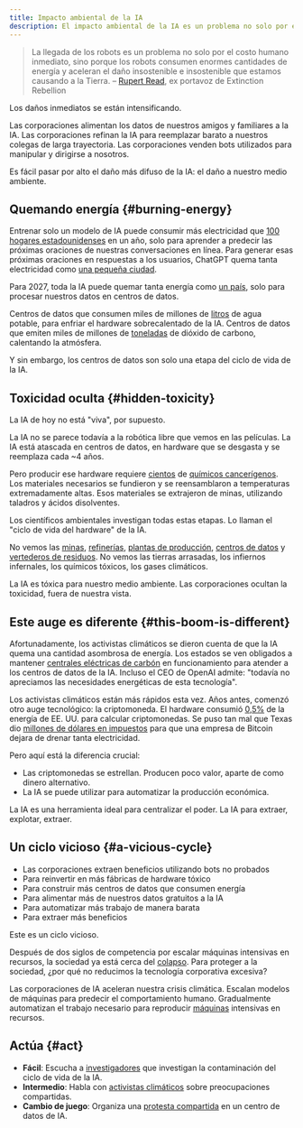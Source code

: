```yaml
---
title: Impacto ambiental de la IA
description: El impacto ambiental de la IA es un problema no solo por el costo humano inmediato, sino porque los robots consumen enormes cantidades de energía y aceleran el daño insostenible e insostenible que estamos causando a la Tierra.
---
```


> La llegada de los robots es un problema no solo por el costo humano inmediato, sino porque los robots consumen enormes cantidades de energía y aceleran el daño insostenible e insostenible que estamos causando a la Tierra.
> – [Rupert Read](https://www.theguardian.com/theobserver/2016/mar/27/leters-robots-energy-consuming), ex portavoz de Extinction Rebellion

Los daños inmediatos se están intensificando.

Las corporaciones alimentan los datos de nuestros amigos y familiares a la IA. Las corporaciones refinan la IA para reemplazar barato a nuestros colegas de larga trayectoria. Las corporaciones venden bots utilizados para manipular y dirigirse a nosotros.

Es fácil pasar por alto el daño más difuso de la IA: el daño a nuestro medio ambiente.

## Quemando energía {#burning-energy}

Entrenar solo un modelo de IA puede consumir más electricidad que [100 hogares estadounidenses](https://www.bloomberg.com/news/articles/2023-03-09/how-much-energy-do-ai-and-chatgpt-use-no-one-knows-for-sure?sref=ixwpc5OO#xj4y7vzkg) en un año, solo para aprender a predecir las próximas oraciones de nuestras conversaciones en línea.
Para generar esas próximas oraciones en respuestas a los usuarios, ChatGPT quema tanta electricidad como [una pequeña ciudad](https://archive.ph/20230917070741/https://kaspergroesludvigsen.medium.com/chatgpts-electricity-consumption-pt-ii-225e7e43f22b).

Para 2027, toda la IA puede quemar tanta energía como [un país](https://www.nytimes.com/2023/10/10/climate/ai-could-soon-need-as-much-electricity-as-an-entire-country.html), solo para procesar nuestros datos en centros de datos.

Centros de datos que consumen miles de millones de [litros](https://www.theguardian.com/world/2023/jul/11/uruguay-drought-water-google-data-center) de agua potable, para enfriar el hardware sobrecalentado de la IA.
Centros de datos que emiten miles de millones de [toneladas](https://ainowinstitute.org/spotlight/climate) de dióxido de carbono, calentando la atmósfera.

Y sin embargo, los centros de datos son solo una etapa del ciclo de vida de la IA.

## Toxicidad oculta {#hidden-toxicity}

La IA de hoy no está "viva", por supuesto.

La IA no se parece todavía a la robótica libre que vemos en las películas. La IA está atascada en centros de datos, en hardware que se desgasta y se reemplaza cada ~4 años.

Pero producir ese hardware requiere [cientos](https://www.ncbi.nlm.nih.gov/pmc/articles/PMC6237170/#!po=17.9245) de [químicos cancerígenos](https://www.bloomberg.com/news/features/2017-06-15/american-chipmakers-had-a-toxic-problem-so-they-outsourced-it).
Los materiales necesarios se fundieron y se reensamblaron a temperaturas extremadamente altas.
Esos materiales se extrajeron de minas, utilizando taladros y ácidos disolventes.

Los científicos ambientales investigan todas estas etapas. Lo llaman el "ciclo de vida del hardware" de la IA.

No vemos las [minas](https://e360.yale.edu/features/china-wrestles-with-the-toxic-aftermath-of-rare-earth-mining), [refinerías](https://www.youtube.com/watch?v=5eVsQSn_EWc), [plantas de producción](https://sci-hub.wf/10.1080/10455752.2010.546647), [centros de datos](https://thereader.mitpress.mit.edu/the-staggering-ecological-impacts-of-computation-and-the-cloud/) y [vertederos de residuos](https://www.sciencedirect.com/science/article/pii/S2352186421006970#d1e1833).
No vemos las tierras arrasadas, los infiernos infernales, los químicos tóxicos, los gases climáticos.

La IA es tóxica para nuestro medio ambiente. Las corporaciones ocultan la toxicidad, fuera de nuestra vista.

## Este auge es diferente {#this-boom-is-different}

Afortunadamente, los activistas climáticos se dieron cuenta de que la IA quema una cantidad asombrosa de energía. Los estados se ven obligados a mantener [centrales eléctricas de carbón](https://futurism.com/the-byte/coal-plants-ai) en funcionamiento para atender a los centros de datos de la IA.
Incluso el CEO de OpenAI admite: "todavía no apreciamos las necesidades energéticas de esta tecnología".

Los activistas climáticos están más rápidos esta vez.
Años antes, comenzó otro auge tecnológico: la criptomoneda.
El hardware consumió [0,5%](https://www.whitehouse.gov/ostp/news-updates/2022/09/08/fact-sheet-climate-and-energy-implications-of-crypto-assets-in-the-united-states/#:~:text=Crypto%2Dasset%20activity%20in%20the,railroads%20in%20the%20United%20States.) de la energía de EE. UU. para calcular criptomonedas.
Se puso tan mal que Texas dio [millones de dólares en impuestos](https://www.cbsnews.com/news/bitcoin-mining-cryptocurrency-riot-texas-power-grid/) para que una empresa de Bitcoin dejara de drenar tanta electricidad.

Pero aquí está la diferencia crucial:

- Las criptomonedas se estrellan. Producen poco valor, aparte de como dinero alternativo.
- La IA se puede utilizar para automatizar la producción económica.

La IA es una herramienta ideal para centralizar el poder.
La IA para extraer, explotar, extraer.

## Un ciclo vicioso {#a-vicious-cycle}

- Las corporaciones extraen beneficios utilizando bots no probados
- Para reinvertir en más fábricas de hardware tóxico
- Para construir más centros de datos que consumen energía
- Para alimentar más de nuestros datos gratuitos a la IA
- Para automatizar más trabajo de manera barata
- Para extraer más beneficios

Este es un ciclo vicioso.

Después de dos siglos de competencia por escalar máquinas intensivas en recursos, la sociedad ya está cerca del [colapso](https://youtu.be/vi166hJv6Qk).
Para proteger a la sociedad, ¿por qué no reducimos la tecnología corporativa excesiva?

Las corporaciones de IA aceleran nuestra crisis climática. Escalan modelos de máquinas para predecir el comportamiento humano. Gradualmente automatizan el trabajo necesario para reproducir [máquinas](https://www.euronews.com/green/2020/05/06/a-robot-takeover-is-possible-so-what-about-the-planet) intensivas en recursos.

## Actúa {#act}

- **Fácil**: Escucha a [investigadores](https://shows.acast.com/the-data-fix/episodes/empathy-with-steven-gonzalez-monserrate) que investigan la contaminación del ciclo de vida de la IA.
- **Intermedio**: Habla con [activistas climáticos](https://rebellion.global/) sobre preocupaciones compartidas.
- **Cambio de juego**: Organiza una [protesta compartida](https://blogs.lse.ac.uk/medialse/2022/11/02/big-techs-new-headache-data-centre-activism-flourishes-across-the-world/) en un centro de datos de IA.
